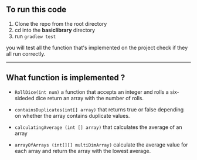## To run this code

1. Clone the repo from the root directory
2. cd into the **basiclibrary** directory
3. run `gradlew test`

you will test all the function that's implemented on the project check if they all run correctly.

---
## What function is implemented ? 

- `RollDice(int num)` a function that accepts an integer and rolls a six-sideded dice return an array with the number of rolls.

- `containsDuplicates(int[] array)`  that returns true or false depending on whether the array contains duplicate values.

- `calculatingAverage (int [] array)` that calculates the average of an array

- `arrayOfArrays (int[][] multiDimArray)`  calculate the average value for each array and return the array with the lowest average.
